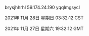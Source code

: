 brysjhhrhl 59.174.24.190 yqqlmgsycl

2021年 11月 28日 星期日 03:32:12 CST

2021年 11月 27日 星期六 19:32:12 GMT
